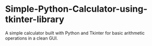 # Simple-Python-Calculator-using-tkinter-library
A simple calculator built with Python and Tkinter for basic arithmetic operations in a clean GUI.
